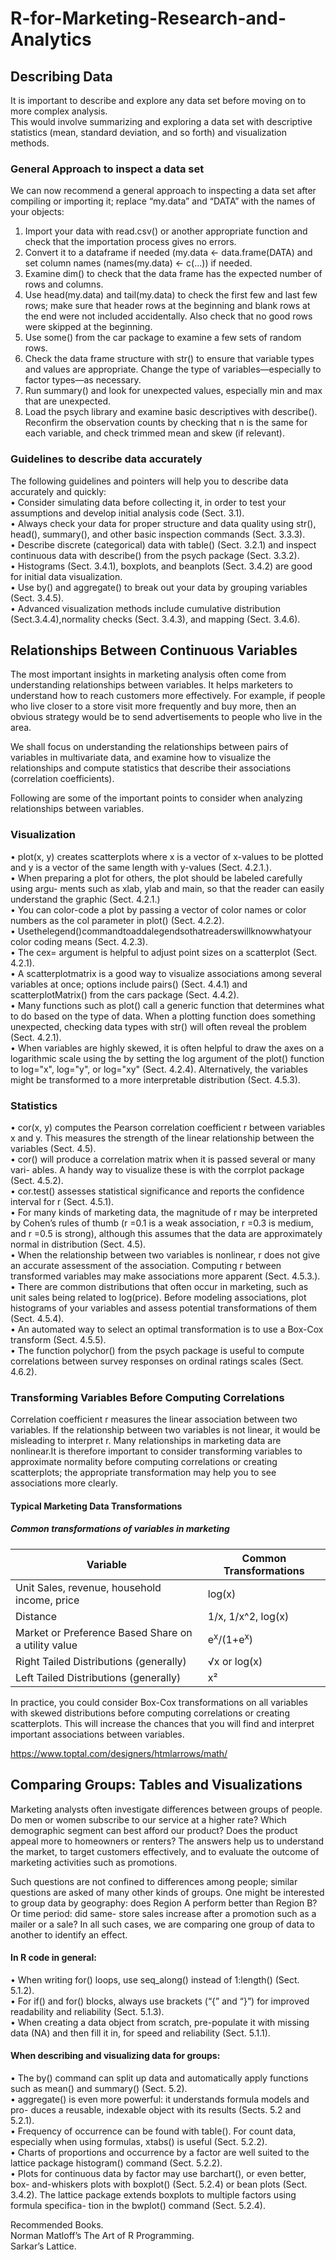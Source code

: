 # R-for-Marketing-Research-and-Analytics

## Describing Data  

It is important to describe and explore any data set before moving on to more complex analysis.  
This would involve summarizing and exploring a data set with descriptive statistics (mean, standard deviation, and so forth) and visualization methods.  
### General Approach to inspect a data set
We can now recommend a general approach to inspecting a data set after compiling or importing it; replace “my.data” and “DATA” with the names of your objects:  
1. Import your data with read.csv() or another appropriate function and check that the importation process gives no errors.  
2. Convert it to a dataframe if needed (my.data <- data.frame(DATA) and set column names (names(my.data) <- c(...)) if needed.  
3. Examine dim() to check that the data frame has the expected number of rows and columns.  
4. Use head(my.data) and tail(my.data) to check the first few and last few rows; make sure that header rows at the beginning and blank rows at the end were not included accidentally. Also check that no good rows were skipped at the beginning.  
5. Use some() from the car package to examine a few sets of random rows.  
6. Check the data frame structure with str() to ensure that variable types and values are appropriate. Change the type of variables—especially to factor types—as necessary.  
7. Run summary() and look for unexpected values, especially min and max that are unexpected.  
8. Load the psych library and examine basic descriptives with describe(). Reconfirm the observation counts by checking that n is the same for each variable, and check trimmed mean and skew (if relevant).  

### Guidelines to describe data accurately
The following guidelines and pointers will help you to describe data accurately and quickly:  
• Consider simulating data before collecting it, in order to test your assumptions and develop initial analysis code (Sect. 3.1).  
• Always check your data for proper structure and data quality using str(), head(), summary(), and other basic inspection commands (Sect. 3.3.3).  
• Describe discrete (categorical) data with table() (Sect. 3.2.1) and inspect continuous data with describe() from the psych package (Sect. 3.3.2).  
• Histograms (Sect. 3.4.1), boxplots, and beanplots (Sect. 3.4.2) are good for initial data visualization.  
• Use by() and aggregate() to break out your data by grouping variables (Sect. 3.4.5).  
• Advanced visualization methods include cumulative distribution (Sect.3.4.4),normality checks (Sect. 3.4.3), and mapping (Sect. 3.4.6).  

## Relationships Between Continuous Variables  
The most important insights in marketing analysis often come from understanding relationships between variables. It helps marketers to understand how to reach customers more effectively. For example, if people who live closer to a store visit more frequently and buy more, then an obvious strategy would be to send advertisements to people who live in the area.  
  
We shall focus on understanding the relationships between pairs of variables in multivariate data, and examine how to visualize the relationships and compute statistics that describe their associations (correlation coefficients).  
  
Following are some of the important points to consider when analyzing relationships between variables.  
### Visualization  
• plot(x, y) creates scatterplots where x is a vector of x-values to be plotted and y is a vector of the same length with y-values (Sect. 4.2.1.).  
• When preparing a plot for others, the plot should be labeled carefully using argu- ments such as xlab, ylab and main, so that the reader can easily understand the graphic (Sect. 4.2.1.)  
• You can color-code a plot by passing a vector of color names or color numbers as the col parameter in plot() (Sect. 4.2.2).  
• Usethelegend()commandtoaddalegendsothatreaderswillknowwhatyour color coding means (Sect. 4.2.3).  
• The cex= argument is helpful to adjust point sizes on a scatterplot (Sect. 4.2.1).  
• A scatterplotmatrix is a good way to visualize associations among several variables at once; options include pairs() (Sect. 4.4.1) and scatterplotMatrix()
from the cars package (Sect. 4.4.2).  
• Many functions such as plot() call a generic function that determines what to do based on the type of data. When a plotting function does something unexpected,
checking data types with str() will often reveal the problem (Sect. 4.2.1).  
• When variables are highly skewed, it is often helpful to draw the axes on a logarithmic scale using the by setting the log argument of the plot() function to log="x", log="y", or log="xy" (Sect. 4.2.4). Alternatively, the variables might be transformed to a more interpretable distribution (Sect. 4.5.3).  
  
### Statistics   
• cor(x, y) computes the Pearson correlation coefficient r between variables x and y. This measures the strength of the linear relationship between the variables (Sect. 4.5).  
• cor() will produce a correlation matrix when it is passed several or many vari- ables. A handy way to visualize these is with the corrplot package (Sect. 4.5.2).  
• cor.test() assesses statistical significance and reports the confidence interval for r (Sect. 4.5.1).  
• For many kinds of marketing data, the magnitude of r may be interpreted by Cohen’s rules of thumb (r =0.1 is a weak association, r =0.3 is medium, and r =0.5 is strong), although this assumes that the data are approximately normal in distribution (Sect. 4.5).  
• When the relationship between two variables is nonlinear, r does not give an accurate assessment of the association. Computing r between transformed variables may make associations more apparent (Sect. 4.5.3.).  
• There are common distributions that often occur in marketing, such as unit sales being related to log(price). Before modeling associations, plot histograms of your variables and assess potential transformations of them (Sect. 4.5.4).  
• An automated way to select an optimal transformation is to use a Box-Cox transform (Sect. 4.5.5).  
• The function polychor() from the psych package is useful to compute correlations between survey responses on ordinal ratings scales (Sect. 4.6.2).  
  
### Transforming Variables Before Computing Correlations

Correlation coefficient r measures the linear association between two variables. If the relationship between two variables is not linear, it would be misleading to interpret r. Many relationships in marketing data are nonlinear.It is therefore important to consider transforming variables to approximate normality before computing correlations or creating scatterplots; the appropriate transformation may help you to see associations more clearly.

#### Typical Marketing Data Transformations 

##### Common transformations of variables in marketing  
Variable | Common Transformations 
--- | --- 
Unit Sales, revenue, household income, price | log(x) 
Distance | 1/x, 1/x^2, log(x) 
Market or Preference Based Share on a utility value | e<sup>x</sup>/(1+e<sup>x</sup>)
Right Tailed Distributions (generally) | <span>&#8730;</span>x or log(x)
Left Tailed Distributions (generally) | x<span>&sup2;</span>   
  
  
In practice, you could consider Box-Cox transformations on all variables with skewed distributions before computing correlations or creating scatterplots. This will increase the chances that you will find and interpret important associations between variables.

https://www.toptal.com/designers/htmlarrows/math/

## Comparing Groups: Tables and Visualizations

Marketing analysts often investigate differences between groups of people. Do men or women subscribe to our service at a higher rate? Which demographic segment can best afford our product? Does the product appeal more to homeowners or renters? The answers help us to understand the market, to target customers effectively, and to evaluate the outcome of marketing activities such as promotions.  
  
Such questions are not confined to differences among people; similar questions are asked of many other kinds of groups. One might be interested to group data by geography: does Region A perform better than Region B? Or time period: did same- store sales increase after a promotion such as a mailer or a sale? In all such cases, we are comparing one group of data to another to identify an effect.  
  
  
#### In R code in general:  
• When writing for() loops, use seq_along() instead of 1:length() (Sect. 5.1.2).  
• For if() and for() blocks, always use brackets (“{” and “}”) for improved readability and reliability (Sect. 5.1.3).  
• When creating a data object from scratch, pre-populate it with missing data (NA) and then fill it in, for speed and reliability (Sect. 5.1.1).  

#### When describing and visualizing data for groups:  
• The by() command can split up data and automatically apply functions such as mean() and summary() (Sect. 5.2).  
• aggregate() is even more powerful: it understands formula models and pro- duces a reusable, indexable object with its results (Sects. 5.2 and 5.2.1).  
• Frequency of occurrence can be found with table(). For count data, especially when using formulas, xtabs() is useful (Sect. 5.2.2).  
• Charts of proportions and occurrence by a factor are well suited to the lattice package histogram() command (Sect. 5.2.2).  
• Plots for continuous data by factor may use barchart(), or even better, box- and-whiskers plots with boxplot() (Sect. 5.2.4) or bean plots (Sect. 3.4.2). The lattice package extends boxplots to multiple factors using formula specifica- tion in the bwplot() command (Sect. 5.2.4).  
  
  
Recommended Books.  
Norman Matloff’s The Art of R Programming.  
Sarkar’s Lattice.  




